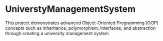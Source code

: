 # UniverstyManagementSystem
This project demonstrates advanced Object-Oriented Programming (OOP) concepts such as inheritance, polymorphism, interfaces, and abstraction through creating a university management system
